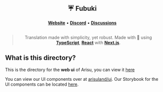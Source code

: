 <div align='center'>
  <h2>☔ Fubuki</h2>
  <div align='center'>
    <a href="https://arisu.land"><strong>Website</strong></a>  •  <a href="https://arisu.land/discord"><strong>Discord</strong></a>   •   <a href="https://github.com/auguwu/Arisu/discussions"><strong>Discussions</strong></a>
  </div>
  <br />
  <blockquote>Translation made with simplicity, yet robust. Made with 💖 using <a href='https://typescriptlang.org'><strong>TypeScript</strong></a>, <a href='https://reactjs.org'><strong>React</strong></a> with <a href='https://nextjs.org'><strong>Next.js</strong></a>.</blockquote>
</div>

## What is this directory?

This is the directory for the **web ui** of Arisu, you can view it [here](https://arisu.land)

You can view our UI components over at [arisuland/ui](https://github.com/arisuland/ui). Our Storybook for the
UI components can be located [here](https://sb.arisu.land).
